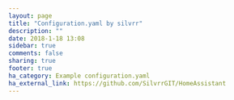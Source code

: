 ```yaml
---
layout: page
title: "Configuration.yaml by silvrr"
description: ""
date: 2018-1-18 13:08
sidebar: true
comments: false
sharing: true
footer: true
ha_category: Example configuration.yaml
ha_external_link: https://github.com/SilvrrGIT/HomeAssistant
---
```

